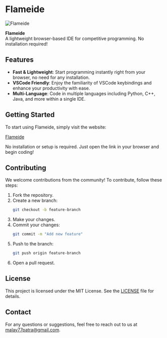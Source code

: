 # Flameide

![Flameide](https://i.ibb.co/QQkXY21/Flameide.png)

**Flameide**  
A lightweight browser-based IDE for competitive programming. No installation required!

## Features

- **Fast & Lightweight**: Start programming instantly right from your browser, no need for any installation.
- **VSCode Friendly**: Enjoy the familiarity of VSCode keybindings and enhance your productivity with ease.
- **Multi-Language**: Code in multiple languages including Python, C++, Java, and more within a single IDE.

## Getting Started

To start using Flameide, simply visit the website:

[Flameide](https://flameide.vercel.app)

No installation or setup is required. Just open the link in your browser and begin coding!

## Contributing

We welcome contributions from the community! To contribute, follow these steps:

1. Fork the repository.
2. Create a new branch:
    ```bash
    git checkout -b feature-branch
    ```
3. Make your changes.
4. Commit your changes:
    ```bash
    git commit -m "Add new feature"
    ```
5. Push to the branch:
    ```bash
    git push origin feature-branch
    ```
6. Open a pull request.

## License

This project is licensed under the MIT License. See the [LICENSE](LICENSE) file for details.

## Contact

For any questions or suggestions, feel free to reach out to us at [malay77patra@gmail.com](mailto:malay77patra@gmail.com).
